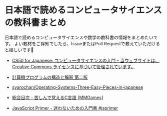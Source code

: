 # 日本語で読めるコンピュータサイエンスの教科書まとめ
日本語で読めるコンピュータサイエンスや数学の教科書の情報をまとめたいです。
よい教材をご存知でしたら、IssueまたはPull Requestで教えていただけると嬉しいです🙇

* [CS50 for Japanese: コンピュータサイエンスの入門 – 当ウェブサイトは、Creative Commons ライセンスに基づいて管理されています。](https://cs50.jp/)

* [計算機プログラムの構造と解釈 第二版](https://sicp.iijlab.net/fulltext/xcont.html)

* [syarochan/Operating-Systems-Three-Easy-Pieces-in-japanese](https://github.com/syarochan/Operating-Systems-Three-Easy-Pieces-in-japanese#operating-systems-three-easy-pieces%E3%81%AE%E6%97%A5%E6%9C%AC%E8%AA%9E%E7%BF%BB%E8%A8%B3)

* [総合目次 - 苦しんで覚えるC言語 [MMGames]](https://9cguide.appspot.com/)

* [JavaScript Primer - 迷わないための入門書 #jsprimer](https://jsprimer.net/)
